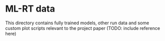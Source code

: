 # ML-RT data
This directory contains fully trained models, other run data and some custom plot scripts relevant to the project paper (TODO: include reference here)

